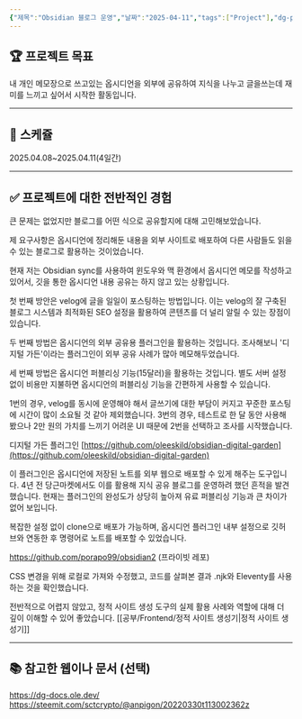 ```yaml
---
{"제목":"Obsidian 블로그 운영","날짜":"2025-04-11","tags":["Project"],"dg-publish":true,"permalink":"/프로젝트/Obsidian 블로그 운영/","dgPassFrontmatter":true,"created":"2025-04-11T22:37:07.271+09:00","updated":"2025-04-28T12:12:19.514+09:00"}
---
```


## 🏆 프로젝트 목표 

내 개인 메모장으로 쓰고있는 옵시디언을 외부에 공유하여 지식을 나누고 글을쓰는데 재미를 느끼고 싶어서 시작한 활동입니다.

---
## 📅  스케쥴 

2025.04.08~2025.04.11(4일간)

---
## ✅ 프로젝트에 대한 전반적인 경험

큰 문제는 없었지만 블로그를 어떤 식으로 공유할지에 대해 고민해보았습니다.

제 요구사항은 옵시디언에 정리해둔 내용을 외부 사이트로 배포하여 다른 사람들도 읽을 수 있는 블로그로 활용하는 것이었습니다.

현재 저는 Obsidian sync를 사용하여 윈도우와 맥 환경에서 옵시디언 메모를 작성하고 있어서, 깃을 통한 옵시디언 내용 공유는 하지 않고 있는 상황입니다.

첫 번째 방안은 velog에 글을 일일이 포스팅하는 방법입니다. 이는 velog의 잘 구축된 블로그 시스템과 최적화된 SEO 설정을 활용하여 콘텐츠를 더 널리 알릴 수 있는 장점이 있습니다.

두 번째 방법은 옵시디언의 외부 공유용 플러그인을 활용하는 것입니다. 조사해보니 '디지털 가든'이라는 플러그인이 외부 공유 사례가 많아 메모해두었습니다.

세 번째 방법은 옵시디언 퍼블리싱 기능(15달러)을 활용하는 것입니다. 별도 서버 설정 없이 비용만 지불하면 옵시디언의 퍼블리싱 기능을 간편하게 사용할 수 있습니다.

1번의 경우, velog를 동시에 운영해야 해서 글쓰기에 대한 부담이 커지고 꾸준한 포스팅에 시간이 많이 소요될 것 같아 제외했습니다. 3번의 경우, 테스트로 한 달 동안 사용해봤으나 2만 원의 가치를 느끼기 어려운 UI 때문에 2번을 선택하고 조사를 시작했습니다.

디지털 가든 플러그인 [https://github.com/oleeskild/obsidian-digital-garden](https://github.com/oleeskild/obsidian-digital-garden)

이 플러그인은 옵시디언에 저장된 노트를 외부 웹으로 배포할 수 있게 해주는 도구입니다. 4년 전 당근마켓에서도 이를 활용해 지식 공유 블로그를 운영하려 했던 흔적을 발견했습니다. 현재는 플러그인의 완성도가 상당히 높아져 유료 퍼블리싱 기능과 큰 차이가 없어 보입니다.

복잡한 설정 없이 clone으로 배포가 가능하며, 옵시디언 플러그인 내부 설정으로 깃허브와 연동한 후 명령어로 노트를 배포할 수 있었습니다.

https://github.com/porapo99/obsidian2 (프라이빗 레포)

CSS 변경을 위해 로컬로 가져와 수정했고, 코드를 살펴본 결과 .njk와 Eleventy를 사용하는 것을 확인했습니다. 

전반적으로 어렵지 않았고, 정적 사이트 생성 도구의 실제 활용 사례와 역할에 대해 더 깊이 이해할 수 있어 좋았습니다. [[공부/Frontend/정적 사이트 생성기\|정적 사이트 생성기]]

---
## 📚 참고한 웹이나 문서 (선택)

https://dg-docs.ole.dev/
https://steemit.com/sctcrypto/@anpigon/20220330t113002362z
